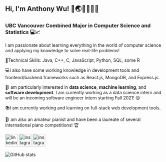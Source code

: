 ## Hi, I'm Anthony Wu! 👋🌏🇨🇦🇹🇼
### UBC Vancouver Combined Major in Computer Science and Statistics 💻📈

I am passionate about learning everything in the world of computer science and applying my knowledge to solve real-life problems!

🤹Technical Skills: Java, C++, C, JavaScript, Python, SQL, some R

💻I also have some working knowledge in development tools and frontend/backend frameworks such as React.js, MongoDB, and Express.js.

👔I am particularly interested in **data science**, **machine learning**, and **software development**. I am currently working as a data science intern and will be an incoming software engineer intern starting Fall 2021! 😊

📚I am currently working and learning on full-stack web development tools.

🎹I am also an amateur pianist and have been a laureate of several international piano competitions! 🏆

[<img src='https://cdn.jsdelivr.net/npm/simple-icons@3.0.1/icons/linkedin.svg' alt='linkedin' height='40'>](https://www.linkedin.com/in/anthony-wu-077430b5/)   [<img src='https://cdn.jsdelivr.net/npm/simple-icons@3.0.1/icons/instagram.svg' alt='instagram' height='40'>](https://www.instagram.com/anthonywu.thepianist/)
[<img src='https://cdn.jsdelivr.net/npm/simple-icons@3.0.1/icons/gmail.svg' alt='instagram' height='40'>](anthonywudis@gmail.com)

![GitHub stats](https://github-readme-stats.vercel.app/api?username=anthonywu2000&count_private=true&include_all_commits=true&show_icons=true&hide=stars,contribs&token=SECRET_TOKEN)  
